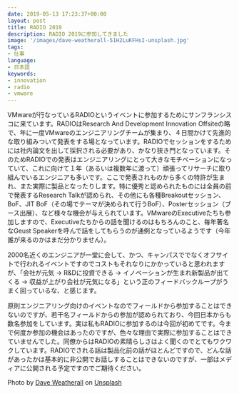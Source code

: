 ```yaml
---
date: 2019-05-13 17:23:37+00:00
layout: post
title: RADIO 2019
description: RADIO 2019に参加してきました
image: '/images/dave-weatherall-51H2LuKFHsI-unsplash.jpg'
tags:
- 仕事
language:
- 日本語
keywords:
- innovation
- radio
- vmware
---
```


VMwareが行なっているRADIOというイベントに参加するためにサンフランシスコに来ています。RADIOはResearch And Development Innovation Offsiteの略で、年に一度VMwareのエンジニアリングチームが集まり、４日間かけて先進的な取り組みついて発表をする場となっています。RADIOでセッションをするためには社内論文を出して採択される必要があり、かなり狭き門となっています。そのためRADIOでの発表はエンジニアリングにとって大きなモチベーションになっていて、これに向けて１年（あるいは複数年に渡って）頑張ってリサーチに取り組んでいるエンジニアも多いです。ここで発表されものから多くの特許が生まれ、また実際に製品となったりします。特に優秀と認められたものには全員の前で発表するResearch Talkが認められ、その他にも各種Breakoutセッション、BoF、JIT BoF（その場でテーマが決められて行うBoF）、Posterセッション（ブース出展）、など様々な機会が与えられています。VMwareのExecutiveたちも参加しますので、Executiveたちからの話を聞けるのはもちろんのこと、毎年著名なGeust Speakerを呼んで話をしてもらうのが通例となっているようです（今年誰が来るのかはまだ分かりません）。

2000名近くのエンジニアが一堂に会して、かつ、キャンパスででなくオフサイトで行われるイベントですのでコストもそれなりにかかっていると思われますが、「会社が元気 -> R&Dに投資できる -> イノベーションが生まれ新製品が出てくる -> 収益が上がり会社が元気になる」という正のフィードバックループがうまく回っているな、と感じます。

原則エンジニアリング向けのイベントなのでフィールドから参加することはできないのですが、若干名フィールドからの参加が認められており、今回日本からも数名参加をしています。実は私もRADIOに参加するのは今回が初めてです。今まで何度か参加の機会はあったのですが、色々な理由で実際に参加することはできていませんでした。同僚からはRADIOの素晴らしさはよく聞くのでとてもワクワクしています。RADIOでされる話は製品化前の話がほとんどですので、どんな話があったかは基本的に非公開でお話しすることはできないのですが、一部はメディアに公開される予定ですのでご期待ください。

Photo by <a href="https://unsplash.com/@thattravelblog?utm_content=creditCopyText&utm_medium=referral&utm_source=unsplash">Dave Weatherall</a> on <a href="https://unsplash.com/photos/brown-and-black-cassette-radio-51H2LuKFHsI?utm_content=creditCopyText&utm_medium=referral&utm_source=unsplash">Unsplash</a>
